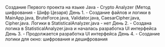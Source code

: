 Создание Первого проекта на языке Java - Crypto Analyzer (Метод шифрования - Шифр Цезаря)
День 1. - Создание файлов и логики в MainApp.java, BruteForce.java, Validator.java, CaesarCipher.java, Cipher.java. Логики в StatisticalAnalyzer.java - нет
День 2. - Создана логика в StatisticalAnalyzer.java и началась разработка UI интерфейса
День 3. - Продолжается разработка UI интерфейса
День 4. - Создание логики для окно: шифрования и дешифрования
